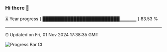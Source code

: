 ### Hi there 👋

⏳ Year progress { █████████████████████████▁▁▁▁▁ } 83.53 %

---

⏰ Updated on Fri, 01 Nov 2024 17:38:35 GMT

![Progress Bar CI](https://github.com/IshwaranRudhara/GIT-ACTION/workflows/Progress%20Bar%20CI/badge.svg)
